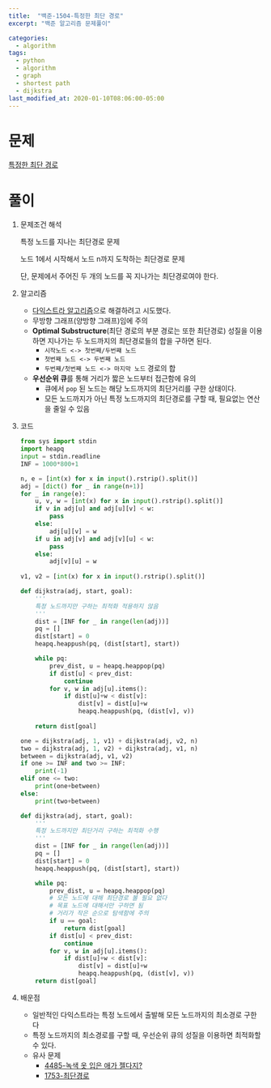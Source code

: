 ```yaml
---
title:  "백준-1504-특정한 최단 경로"
excerpt: "백준 알고리즘 문제풀이"

categories:
  - algorithm
tags:
  - python
  - algorithm
  - graph
  - shortest path
  - dijkstra
last_modified_at: 2020-01-10T08:06:00-05:00
---
```


# 문제

[특정한 최단 경로](https://www.acmicpc.net/problem/1504)


# 풀이

1. 문제조건 해석

    특정 노드를 지나는 최단경로 문제

    노드 1에서 시작해서 노드 n까지 도착하는 최단경로 문제

    단, 문제에서 주어진 두 개의 노드를 꼭 지나가는 최단경로여야 한다.

2. 알고리즘

   - [다익스트라 알고리즘](https://ratsgo.github.io/data%20structure&algorithm/2017/11/26/dijkstra/)으로 해결하려고 시도했다.
   - 무방향 그래프(양방향 그래프)임에 주의
   - **Optimal Substructure**(최단 경로의 부분 경로는 또한 최단경로) 성질을 이용하면 지나가는 두 노드까지의 최단경로들의 합을 구하면 된다.
     - `시작노드 <-> 첫번째/두번쨰 노드`
     - `첫번째 노드 <-> 두번째 노드`
     - `두번째/첫번째 노드 <-> 마지막 노드` 경로의 합
   - **우선순위 큐**를 통해 거리가 짧은 노드부터 접근함에 유의
     - 큐에서 `pop` 된 노드는 해당 노드까지의 최단거리를 구한 상태이다.
     - 모든 노드까지가 아닌 특정 노드까지의 최단경로를 구할 때, 필요없는 연산을 줄일 수 있음

3. 코드   
    ```python
    from sys import stdin
    import heapq
    input = stdin.readline
    INF = 1000*800+1

    n, e = [int(x) for x in input().rstrip().split()]
    adj = [dict() for _ in range(n+1)]
    for _ in range(e):
        u, v, w = [int(x) for x in input().rstrip().split()]
        if v in adj[u] and adj[u][v] < w:
            pass
        else:
            adj[u][v] = w
        if u in adj[v] and adj[v][u] < w:
            pass
        else:
            adj[v][u] = w
        
    v1, v2 = [int(x) for x in input().rstrip().split()]

    def dijkstra(adj, start, goal):    
        '''
        특정 노드까지만 구하는 최적화 적용하지 않음
        '''
        dist = [INF for _ in range(len(adj))]
        pq = []
        dist[start] = 0
        heapq.heappush(pq, (dist[start], start))

        while pq:
            prev_dist, u = heapq.heappop(pq)
            if dist[u] < prev_dist:
                continue
            for v, w in adj[u].items():
                if dist[u]+w < dist[v]:
                    dist[v] = dist[u]+w
                    heapq.heappush(pq, (dist[v], v))
        
        return dist[goal]

    one = dijkstra(adj, 1, v1) + dijkstra(adj, v2, n)
    two = dijkstra(adj, 1, v2) + dijkstra(adj, v1, n)
    between = dijkstra(adj, v1, v2)
    if one >= INF and two >= INF:
        print(-1)
    elif one <= two:
        print(one+between)
    else:
        print(two+between)
    ```
    ```python
    def dijkstra(adj, start, goal):
        '''
        특정 노드까지만 최단거리 구하는 최적화 수행
        '''
        dist = [INF for _ in range(len(adj))]
        pq = []
        dist[start] = 0
        heapq.heappush(pq, (dist[start], start))

        while pq:
            prev_dist, u = heapq.heappop(pq)
            # 모든 노드에 대해 최단경로 볼 필요 없다
            # 목표 노드에 대해서만 구하면 됨
            # 거리가 작은 순으로 탐색함에 주의
            if u == goal:
                return dist[goal]
            if dist[u] < prev_dist:
                continue
            for v, w in adj[u].items():
                if dist[u]+w < dist[v]:
                    dist[v] = dist[u]+w
                    heapq.heappush(pq, (dist[v], v))
        return dist[goal]
    ```

4. 배운점

   - 일반적인 다익스트라는 특정 노드에서 출발해 모든 노드까지의 최소경로 구한다
   - 특정 노드까지의 최소경로를 구할 때, 우선순위 큐의 성질을 이용하면 최적화할 수 있다.
   - 유사 문제
     - [4485-녹색 옷 입은 애가 젤다지?](/algorithm/acmicpc_4485)
     - [1753-최단경로](/algorithm/acmicpc_1753)